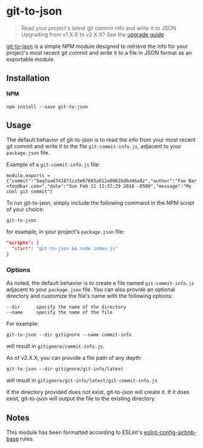 # git-to-json
> Read your project's latest git commit info and write it to JSON
> Upgrading from v1.X.X to v2.X.X? See the [upgrade guide]

[git-to-json] is a simple NPM module designed to retrieve the info for your project's most recent git commit and write it to a file in JSON format as an exportable module.

## Installation

#### NPM

``` SH
npm install --save git-to-json
```

## Usage

The default behavior of git-to-json is to read the info from your most recent git commit and write it to the file `git-commit-info.js`, adjacent to your `package.json` file.

Example of a `git-commit-info.js` file:

``` JS
module.exports = {"commit":"5aqfaa6741871zz5e67683a012a0062bdbd46a8z","author":"Foo Bar <foo@bar.com>","date":"Sun Feb 11 13:37:29 2018 -0500","message":"My cool git commit"}
```

To run git-to-json, simply include the following command in the NPM script of your choice:

```
git-to-json
```

for example, in your project's `package.json` file:

``` JSON
"scripts": {
  "start": "git-to-json && node index.js"
}
```

### Options

As noted, the default behavior is to create a file named `git-commit-info.js` adjacent to your `package.json` file. You can also provide an optional directory and customize the file's name with the following options:

``` SH
--dir      specify the name of the directory
--name     specify the name of the file
```

For example:

```
git-to-json --dir gitignore --name commit-info
```

will result in `gitignore/commit-info.js`.

As of v2.X.X, you can provide a file path of any depth:

```
git-to-json --dir gitignore/git-info/latest
```

will result in `gitignore/git-info/latest/git-commit-info.js`

If the directory provided does not exist, git-to-json will create it. If it does exist, git-to-json will output the file to the existing directory.

## Notes

This module has been formatted according to ESLint's [eslint-config-airbnb-base] rules.

[upgrade guide]: upgrade_guides/v1-to-v2-upgrade-guide.md
[git-to-json]: https://www.npmjs.com/package/git-to-json
[path]: https://www.npmjs.com/package/path
[eslint-config-airbnb-base]: https://www.npmjs.com/package/eslint-config-airbnb-base
